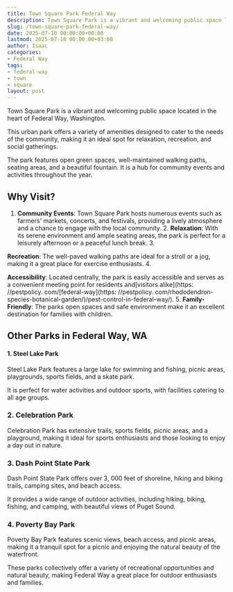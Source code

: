 ```yaml
---
title: Town Square Park Federal Way
description: Town Square Park is a vibrant and welcoming public space located in the heart of Federal Way, Washington. This urban park offers a variety of amenities...
slug: /town-square-park-federal-way/
date: 2025-07-10 00:00:00+00:00
lastmod: 2025-07-10 00:00:00+03:00
author: Isaac
categories:
- Federal Way
tags:
- federal-way
- town
- square
layout: post
---
```


Town Square Park is a vibrant and welcoming public space located in the heart of Federal Way, Washington.

This urban park offers a variety of amenities designed to cater to the needs of the community, making it an ideal spot for relaxation, recreation, and social gatherings.

The park features open green spaces, well-maintained walking paths, seating areas, and a beautiful fountain. It is a hub for community events and activities throughout the year.

##  Why Visit?

1. **Community Events**: Town Square Park hosts numerous events such as farmers' markets, concerts, and festivals, providing a lively atmosphere and a chance to engage with the local community. 2. **Relaxation**: With its serene environment and ample seating areas, the park is perfect for a leisurely afternoon or a peaceful lunch break. 3.

**Recreation**: The well-paved walking paths are ideal for a stroll or a jog, making it a great place for exercise enthusiasts. 4.

**Accessibility**: Located centrally, the park is easily accessible and serves as a convenient meeting point for residents and[visitors alike](https: //pestpolicy. com/[federal-way](https: //pestpolicy. com/rhododendron-species-botanical-garden/)/pest-control-in-federal-way/). 5. **Family-Friendly**: The parks open spaces and safe environment make it an excellent destination for families with children.

##  Other Parks in Federal Way, WA

####  1. Steel Lake Park

Steel Lake Park features a large lake for swimming and fishing, picnic areas, playgrounds, sports fields, and a skate park.

It is perfect for water activities and outdoor sports, with facilities catering to all age groups.

###  2. Celebration Park

Celebration Park has extensive trails, sports fields, picnic areas, and a playground, making it ideal for sports enthusiasts and those looking to enjoy a day out in nature.

###  3. Dash Point State Park

Dash Point State Park offers over 3, 000 feet of shoreline, hiking and biking trails, camping sites, and beach access.

It provides a wide range of outdoor activities, including hiking, biking, fishing, and camping, with beautiful views of Puget Sound.

###  4. Poverty Bay Park

Poverty Bay Park features scenic views, beach access, and picnic areas, making it a tranquil spot for a picnic and enjoying the natural beauty of the waterfront.

These parks collectively offer a variety of recreational opportunities and natural beauty, making Federal Way a great place for outdoor enthusiasts and families.
